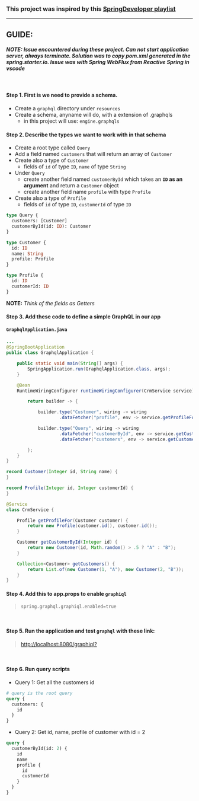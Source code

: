 ### This project was inspired by this [SpringDeveloper playlist](https://www.youtube.com/watch?v=gvIqFDNGgwU&list=PLgGXSWYM2FpNRPDQnAGfAHxMl3zUG2Run)

---

## GUIDE:

#### _**NOTE:** Issue encountered during these project. Can not start application server, always terminate. Solution was to copy pom.xml generated in the spring.starter.io. Issue was with Spring WebFlux from Reactive Spring in vscode_

<br>

#### **Step 1.** First is we need to provide a schema.

- Create a `graphql` directory under `resources`
- Create a schema, anyname will do, with a extension of .graphqls
  - in this project will use: `engine.graphqls`

#### **Step 2.** Describe the types we want to work with in that schema

- Create a root type called `Query`
- Add a field named `customers` that will return an array of `Customer`
- Create also a type of `Customer`
  - fields of `id` of type `ID`, `name` of type `String`
- Under `Query`
  - create another field named `customerById` which takes an **`ID` as an argument** and return a `Customer` object
  - create another field name `profile` with type `Profile`
- Create also a type of `Profile`
  - fields of `id` of type `ID`, `customerId` of type `ID`

```graphql
type Query {
  customers: [Customer]
  customerById(id: ID): Customer
}

type Customer {
  id: ID
  name: String
  profile: Profile
}

type Profile {
  id: ID
  customerId: ID
}
```

**NOTE:** _Think of the fields as Getters_

#### **Step 3.** Add these code to define a simple GraphQL in our app

#### **`GraphqlApplication.java`**

```java
...
@SpringBootApplication
public class GraphqlApplication {

	public static void main(String[] args) {
		SpringApplication.run(GraphqlApplication.class, args);
	}

	@Bean
	RuntimeWiringConfigurer runtimeWiringConfigurer(CrmService service) {

		return builder -> {

			builder.type("Customer", wiring -> wiring
					.dataFetcher("profile", env -> service.getProfileFor(env.getSource())));

			builder.type("Query", wiring -> wiring
					.dataFetcher("customerById", env -> service.getCustomerById(Integer.parseInt(env.getArgument("id"))))
					.dataFetcher("customers", env -> service.getCustomers()));

		};
	}
}

record Customer(Integer id, String name) {
}

record Profile(Integer id, Integer customerId) {
}

@Service
class CrmService {

	Profile getProfileFor(Customer customer) {
		return new Profile(customer.id(), customer.id());
	}

	Customer getCustomerById(Integer id) {
		return new Customer(id, Math.random() > .5 ? "A" : "B");
	}

	Collection<Customer> getCustomers() {
		return List.of(new Customer(1, "A"), new Customer(2, "B"));
	}
}

```

#### **Step 4.** Add this to app.props to enable `graphiql`

> `spring.graphql.graphiql.enabled=true`

<br>

#### **Step 5.** Run the application and test `graphql` with these link:

> [http://localhost:8080/graphiql?](http://localhost:8080/graphiql)

<br>

#### **Step 6.** Run query scripts

- Query 1: Get all the customers id

```graphql
# query is the root query
query {
  customers: {
    id
  }
}
```

- Query 2: Get id, name, profile of customer with id = 2

```graphql
query {
  customerById(id: 2) {
    id
    name
    profile {
      id
      customerId
    }
  }
}
```
